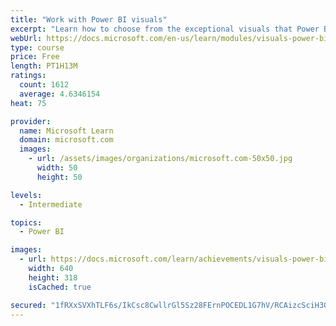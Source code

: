 ```yaml
---
title: "Work with Power BI visuals"
excerpt: "Learn how to choose from the exceptional visuals that Power BI makes available to you. Formatting visuals will direct the user’s attention to exactly where you want it, while helping to make the visual easier to read and interpret. You will also learn about how to use key performance indicators (KPIs)."
webUrl: https://docs.microsoft.com/en-us/learn/modules/visuals-power-bi/
type: course
price: Free
length: PT1H13M
ratings:
  count: 1612
  average: 4.6346154
heat: 75

provider:
  name: Microsoft Learn
  domain: microsoft.com
  images:
    - url: /assets/images/organizations/microsoft.com-50x50.jpg
      width: 50
      height: 50

levels:
  - Intermediate

topics:
  - Power BI

images:
  - url: https://docs.microsoft.com/learn/achievements/visuals-power-bi-social.png
    width: 640
    height: 318
    isCached: true

secured: "1fRXxSVXhTLF6s/IkCsc8CwllrGl5Sz28FErnPOCEDL1G7hV/RCAizcSciH3Ooxjc33Uq9+ZlHmfeVW4AppLt3I6j4usxz725vOMsCtwvazasz4VWffXTxVvfKs2VSdWZRBgFKqw48g0I1VSJPeX0OZ8Fi8AYQ2DW3jmHLo9dyUE+/LuJF4Pg/DjBNt2hQ++e4gC5FA64yYifiKpMhfEkQL/LRcEM/vppbsmKWNQXHF+T07odvo0d5/FFhT9SzbO74RVBvGwZf9FGm1pZzoOrOAAw2vfzRf9VfbmoHa9FyyOWGR5K5AjYNZRJz+xuoP2o4EwSiTyvY+Q3/S7Fq+T2/8gqsa6XZHCpJityEsKUCbF3ZvkRRi6g7618D3aFhajlFyDOhdFoFfrNuzWLfUqcMmrOuqd/iY62KI9Dq4VkLc=;qOPX9BQMlrshBJkUcS/WoQ=="
---
```


